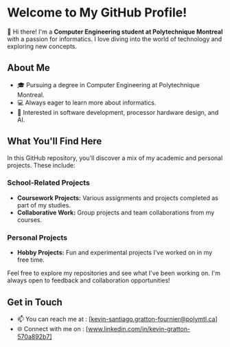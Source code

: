 
# Welcome to My GitHub Profile!

👋 Hi there! I'm a **Computer Engineering student at Polytechnique Montreal** with a passion for informatics. I love diving into the world of technology and exploring new concepts.

## About Me

- 🎓 Pursuing a degree in Computer Engineering at Polytechnique Montreal.
- 💻 Always eager to learn more about informatics.
- 🌱 Interested in software development, processor hardware design, and AI.

## What You'll Find Here

In this GitHub repository, you'll discover a mix of my academic and personal projects. These include:

### School-Related Projects

- **Coursework Projects:** Various assignments and projects completed as part of my studies.
- **Collaborative Work:** Group projects and team collaborations from my courses.

### Personal Projects

- **Hobby Projects:** Fun and experimental projects I've worked on in my free time.

Feel free to explore my repositories and see what I've been working on. I'm always open to feedback and collaboration opportunities!

## Get in Touch

- 📫 You can reach me at : [kevin-santiago.gratton-fournier@polymtl.ca]
- 🌐 Connect with me on : [www.linkedin.com/in/kevin-gratton-570a892b7]
